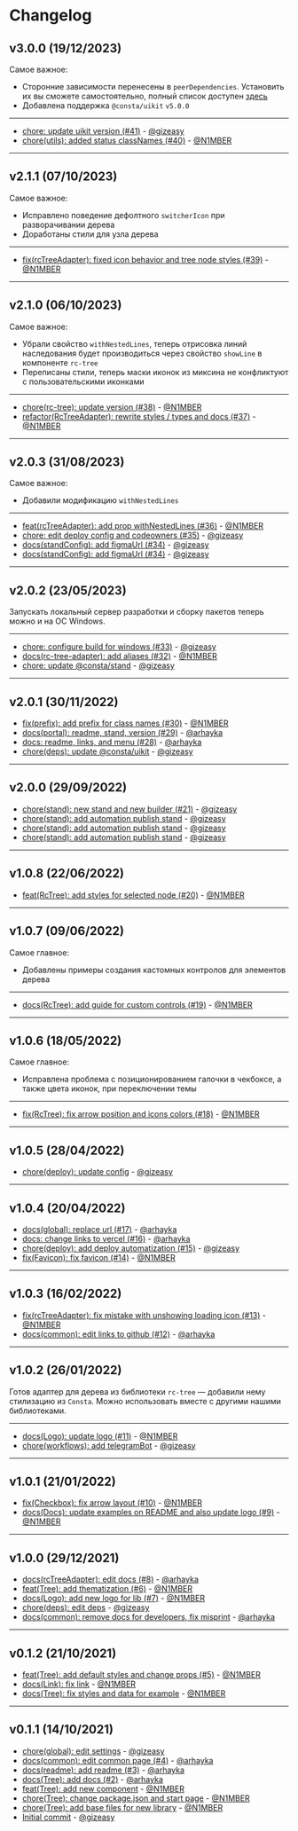 # Changelog

## v3.0.0 (19/12/2023)
Самое важное:
- Сторонние зависимости перенесены в `peerDependencies`. Установить их вы сможете самостоятельно, полный список доступен [здесь](https://github.com/consta-design-system/rc-tree-adapter/blob/master/package.json) 
- Добавлена поддержка `@consta/uikit` `v5.0.0`

---

- [chore: update uikit version (#41)](https://github.com/consta-design-system/rc-tree-adapter/commit/0df71fb76d53a9405c2d1ec62467af15348e4154) - [@gizeasy](https://github.com/gizeasy)
- [chore(utils): added status classNames (#40)](https://github.com/consta-design-system/rc-tree-adapter/commit/bc746cdd9ee8e6eee437e84ad875d849367b6072) - [@N1MBER](https://github.com/N1MBER)

--------------------

## v2.1.1 (07/10/2023)
Самое важное:

- Исправлено поведение дефолтного `switcherIcon` при разворачивании дерева
- Доработаны стили для узла дерева

---

- [fix(rcTreeAdapter): fixed icon behavior and tree node styles (#39)](https://github.com/consta-design-system/rc-tree-adapter/commit/e74a9ed63b625e2afdca35082c768b25afba4a97) - [@N1MBER](https://github.com/N1MBER)

--------------------

## v2.1.0 (06/10/2023)
Самое важное:

- Убрали свойство `withNestedLines`, теперь отрисовка линий наследования будет производиться через свойство `showLine` в компоненте `rc-tree`
- Переписаны стили, теперь маски иконок из миксина не конфликтуют с пользовательскими иконками

---

- [chore(rc-tree): update version (#38)](https://github.com/consta-design-system/rc-tree-adapter/commit/ad6fb9f6fb7009fbd69e3a057f6c0ecec5edb551) - [@N1MBER](https://github.com/N1MBER)
- [refactor(RcTreeAdapter): rewrite styles / types and docs (#37)](https://github.com/consta-design-system/rc-tree-adapter/commit/911f1a95ae77a96c8ca5d5c54afb2774fdd90a17) - [@N1MBER](https://github.com/N1MBER)

--------------------

## v2.0.3 (31/08/2023)
Самое важное:
- Добавили модификацию `withNestedLines`

---

- [feat(rcTreeAdapter): add prop withNestedLines (#36)](https://github.com/consta-design-system/rc-tree-adapter/commit/db38b93e87004b689223cf5877e6c246c039821d) - [@N1MBER](https://github.com/N1MBER)
- [chore: edit deploy config and codeowners (#35)](https://github.com/consta-design-system/rc-tree-adapter/commit/b99eb7532287220e9de256202cd9f5a28ae848f4) - [@gizeasy](https://github.com/gizeasy)
- [docs(standConfig): add figmaUrl (#34)](https://github.com/consta-design-system/rc-tree-adapter/commit/dd526962f758997adc232dcdf0f058aa9dd7798f) - [@gizeasy](https://github.com/gizeasy)
- [docs(standConfig): add figmaUrl (#34)](https://github.com/consta-design-system/rc-tree-adapter/commit/38d7b736ea248505e087c4886e454174588f7268) - [@gizeasy](https://github.com/gizeasy)

--------------------

## v2.0.2 (23/05/2023)
Запускать локальный сервер разработки и сборку пакетов теперь можно и на ОС Windows.

---

- [chore: configure build for windows (#33)](https://github.com/consta-design-system/rc-tree-adapter/commit/c2d2e4c57c4d5ff3c2e8d316b1807545c984a10c) - [@gizeasy](https://github.com/gizeasy)
- [docs(rc-tree-adapter): add aliases (#32)](https://github.com/consta-design-system/rc-tree-adapter/commit/95aa272c5c0c63ce01e575dacd561660dcd7eadb) - [@N1MBER](https://github.com/N1MBER)
- [chore: update @consta/stand](https://github.com/consta-design-system/rc-tree-adapter/commit/c7499074523285ca171a8f184d84979290d0487b) - [@gizeasy](https://github.com/gizeasy)

--------------------

## v2.0.1 (30/11/2022)
- [fix(prefix): add prefix for class names (#30)](https://github.com/consta-design-system/rc-tree-adapter/commit/a103f7060ebc1ae3bdfb9d786415fd1373a7ccc0) - [@N1MBER](https://github.com/N1MBER)
- [docs(portal): readme, stand, version (#29)](https://github.com/consta-design-system/rc-tree-adapter/commit/ff991842a75f7c6f15692ebf6f8d5e5bce06c3e9) - [@arhayka](https://github.com/arhayka)
- [docs: readme, links, and menu (#28)](https://github.com/consta-design-system/rc-tree-adapter/commit/733e0a80fd6cd9b9df9f530a9a01e5bb817d15aa) - [@arhayka](https://github.com/arhayka)
- [chore(deps): update @consta/uikit](https://github.com/consta-design-system/rc-tree-adapter/commit/6d77975de15ca6a2a8780d914c6f708539412b01) - [@gizeasy](https://github.com/gizeasy)

--------------------

## v2.0.0 (29/09/2022)
- [chore(stand): new stand and new builder (#21)](https://github.com/consta-design-system/rc-tree-adapter/commit/55c07cdffdf5aa8def4f65b12b955efd73d11b84) - [@gizeasy](https://github.com/gizeasy)
- [chore(stand): add automation publish stand](https://github.com/consta-design-system/rc-tree-adapter/commit/c4ef67888b448c68a4bfea7fc71761a6f9f6ddff) - [@gizeasy](https://github.com/gizeasy)
- [chore(stand): add automation publish stand](https://github.com/consta-design-system/rc-tree-adapter/commit/1c9be2751bc6f27ed6d5a5612c31f1d4ffe94062) - [@gizeasy](https://github.com/gizeasy)
- [chore(stand): add automation publish stand](https://github.com/consta-design-system/rc-tree-adapter/commit/4d853bf5e31d98886093cb216b04d7b806fdbdcf) - [@gizeasy](https://github.com/gizeasy)

--------------------

## v1.0.8 (22/06/2022)
- [feat(RcTree): add styles for selected node (#20)](https://github.com/consta-design-system/rc-tree-adapter/commit/866279f72276bd3c5d871550f16ab4bf929dbe07) - [@N1MBER](https://github.com/N1MBER)

--------------------

## v1.0.7 (09/06/2022)
Самое главное:
* Добавлены примеры создания кастомных контролов для элементов дерева

---

- [docs(RcTree): add guide for custom controls (#19)](https://github.com/consta-design-system/rc-tree-adapter/commit/1874933b154710f49024a5558c755717a3a6f54e) - [@N1MBER](https://github.com/N1MBER)

--------------------

## v1.0.6 (18/05/2022)
Самое главное:
- Исправлена проблема с позиционированием галочки в чекбоксе, а также цвета иконок, при переключении темы

---

- [fix(RcTree): fix arrow position and icons colors (#18)](https://github.com/consta-design-system/rc-tree-adapter/commit/6c94abe2276da9f6b659e2259d47b9e3baad3697) - [@N1MBER](https://github.com/N1MBER)

--------------------

## v1.0.5 (28/04/2022)
- [chore(deploy): update config](https://github.com/consta-design-system/rc-tree-adapter/commit/16a71a6cd8e1fb0044dd7ccba0aa571f98dba4ca) - [@gizeasy](https://github.com/gizeasy)

--------------------

## v1.0.4 (20/04/2022)
- [docs(global): replace url (#17)](https://github.com/consta-design-system/rc-tree-adapter/commit/9d7687d2d405de0f6442256400c35b351016c921) - [@arhayka](https://github.com/arhayka)
- [docs: change links to vercel (#16)](https://github.com/consta-design-system/rc-tree-adapter/commit/297b04b2ab1add45c8404b08401a016bd68058c1) - [@arhayka](https://github.com/arhayka)
- [chore(deploy): add deploy automatization (#15)](https://github.com/consta-design-system/rc-tree-adapter/commit/8e65a2e628b9b0fc20a2ae08c63349a020039d19) - [@gizeasy](https://github.com/gizeasy)
- [fix(Favicon): fix favicon (#14)](https://github.com/consta-design-system/rc-tree-adapter/commit/c7d36d857765d2ce3b3fbe123c24e0b3963937ee) - [@N1MBER](https://github.com/N1MBER)

--------------------

## v1.0.3 (16/02/2022)
- [fix(rcTreeAdapter): fix mistake with unshowing loading icon (#13)](https://github.com/consta-design-system/rc-tree-adapter/commit/77f37156e1005e8bbe1e1422aaa1c412df84e2f4) - [@N1MBER](https://github.com/N1MBER)
- [docs(common): edit links to github (#12)](https://github.com/consta-design-system/rc-tree-adapter/commit/33ff21f4232e22b569fd04a8c5a7591591e7868e) - [@arhayka](https://github.com/arhayka)

--------------------

## v1.0.2 (26/01/2022)
Готов адаптер для дерева из библиотеки `rc-tree` — добавили нему стилизацию из `Consta`. Можно использовать вместе с другими нашими библиотеками.

---

- [docs(Logo): update logo (#11)](https://github.com/consta-design-system/rc-tree-adapter/commit/1d418d9540cdbc697260c50a6ad6e97f65fb32d5) - [@N1MBER](https://github.com/N1MBER)
- [chore(workflows): add telegramBot](https://github.com/consta-design-system/rc-tree-adapter/commit/6585e1a5fafd8e0fc65ceb992acaadfa0f596f00) - [@gizeasy](https://github.com/gizeasy)

--------------------

## v1.0.1 (21/01/2022)
- [fix(Checkbox): fix arrow layout (#10)](https://github.com/consta-design-system/rc-tree-adapter/commit/94e452fd22c6ddb6360f64a2c77e04ebb57fcf73) - [@N1MBER](https://github.com/N1MBER)
- [docs(Docs): update examples on README and also update logo (#9)](https://github.com/consta-design-system/rc-tree-adapter/commit/239c15f14af4ebdb9229c545396bf8297472c711) - [@N1MBER](https://github.com/N1MBER)

--------------------

## v1.0.0 (29/12/2021)
- [docs(rcTreeAdapter): edit docs (#8)](https://github.com/gazprom-neft/rc-tree-adapter/commit/1cf4521188e745cc043e9d2034e2bbac9bd342da) - [@arhayka](https://github.com/arhayka)
- [feat(Tree): add thematization (#6)](https://github.com/gazprom-neft/rc-tree-adapter/commit/738d2d264616c7fea5f466fcf55393387b819914) - [@N1MBER](https://github.com/N1MBER)
- [docs(Logo): add new logo for lib (#7)](https://github.com/gazprom-neft/rc-tree-adapter/commit/c8c3e7833b4f336943c70dbd1382f9bcb41d10c4) - [@N1MBER](https://github.com/N1MBER)
- [chore(deps): edit deps](https://github.com/gazprom-neft/rc-tree-adapter/commit/419072a71ed1747a5a484efaa849be6c491314e6) - [@gizeasy](https://github.com/gizeasy)
- [docs(common): remove docs for developers, fix misprint](https://github.com/gazprom-neft/rc-tree-adapter/commit/d7d3bc9e97a6395edcdf1f5e40aa565cac5c126e) - [@arhayka](https://github.com/arhayka)

--------------------

## v0.1.2 (21/10/2021)
- [feat(Tree): add default styles and change props (#5)](https://github.com/gazprom-neft/tree/commit/23c915e754e00f0afab809a806c4a018dbdeb046) - [@N1MBER](https://github.com/N1MBER)
- [docs(Link): fix link](https://github.com/gazprom-neft/tree/commit/b4dfd82787293b45ef2446f6940d48cacb1bd851) - [@N1MBER](https://github.com/N1MBER)
- [docs(Tree): fix styles and data for example](https://github.com/gazprom-neft/tree/commit/c6d10a41e00fb7a43482dfa20d3d23e5e4f1150e) - [@N1MBER](https://github.com/N1MBER)

--------------------

## v0.1.1 (14/10/2021)
- [chore(global): edit settings](https://github.com/gazprom-neft/tree/commit/81f99436aef1c095b3b2c13f53fb7d59837cec88) - [@gizeasy](https://github.com/gizeasy)
- [docs(common): edit common page (#4)](https://github.com/gazprom-neft/tree/commit/4b083116fdfb6a974241f05d8e5f706c75dd12e3) - [@arhayka](https://github.com/arhayka)
- [docs(readme): add readme (#3)](https://github.com/gazprom-neft/tree/commit/de8c56950b63781a797aa536dfbf0bdd50477d25) - [@arhayka](https://github.com/arhayka)
- [docs(Tree): add docs (#2)](https://github.com/gazprom-neft/tree/commit/59c98539b2a33c8f38fce7db089187844c4fd3c4) - [@arhayka](https://github.com/arhayka)
- [feat(Tree): add new component](https://github.com/gazprom-neft/tree/commit/1ce726e56c8b765ac464d6fc3b12b87eccc39a34) - [@N1MBER](https://github.com/N1MBER)
- [chore(Tree): change package.json and start page](https://github.com/gazprom-neft/tree/commit/00644d1996cbc992a60b8092b965ad0faa535a28) - [@N1MBER](https://github.com/N1MBER)
- [chore(Tree): add base files for new library](https://github.com/gazprom-neft/tree/commit/1d4e5d4fd88b184621bda94450f929e1e9c77089) - [@N1MBER](https://github.com/N1MBER)
- [Initial commit](https://github.com/gazprom-neft/tree/commit/9c8a08668b694640475eb669e950d6530f7b0fac) - [@gizeasy](https://github.com/gizeasy)
